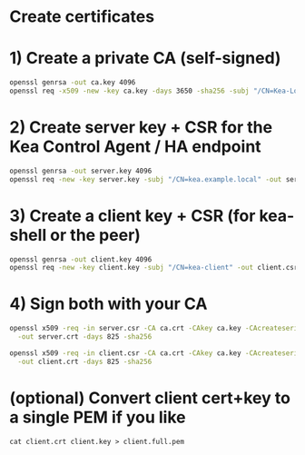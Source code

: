 # Create certificates

# 1) Create a private CA (self-signed)

```bash
openssl genrsa -out ca.key 4096
openssl req -x509 -new -key ca.key -days 3650 -sha256 -subj "/CN=Kea-Local-CA" -out ca.crt
```

# 2) Create server key + CSR for the Kea Control Agent / HA endpoint

```bash
openssl genrsa -out server.key 4096
openssl req -new -key server.key -subj "/CN=kea.example.local" -out server.csr
```

# 3) Create a client key + CSR (for kea-shell or the peer)

```bash
openssl genrsa -out client.key 4096
openssl req -new -key client.key -subj "/CN=kea-client" -out client.csr
```

# 4) Sign both with your CA

```bash
openssl x509 -req -in server.csr -CA ca.crt -CAkey ca.key -CAcreateserial \
  -out server.crt -days 825 -sha256

openssl x509 -req -in client.csr -CA ca.crt -CAkey ca.key -CAcreateserial \
  -out client.crt -days 825 -sha256
```

# (optional) Convert client cert+key to a single PEM if you like

`cat client.crt client.key > client.full.pem`

